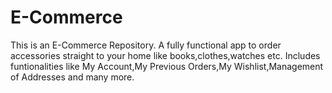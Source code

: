 # E-Commerce
This is an E-Commerce Repository.
A fully functional app to order accessories straight to your home like books,clothes,watches etc.
Includes funtionalities like My Account,My Previous Orders,My Wishlist,Management of Addresses and many more.
